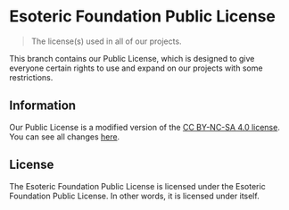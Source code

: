 # Esoteric Foundation Public License

> The license(s) used in all of our projects.

This branch contains our Public License, which is designed to give everyone certain rights to use and expand on our projects with some restrictions.

## Information

Our Public License is a modified version of the [CC BY-NC-SA 4.0 license](./assets/text/licenses/CC%20BY-NC-SA%204.0.txt). You can see all changes [here](https://github.com/EsotericFoundation/license/compare/0.0.1...public#diff-75c30852efd747a5855f85114831a9ef578c14ab2eed788829c7c8651b9579f2).

## License

The Esoteric Foundation Public License is licensed under the Esoteric Foundation Public License. In other words, it is licensed under itself.
